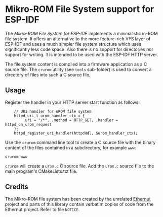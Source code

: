 # Mikro-ROM File System support for ESP-IDF

The *Mikro-ROM File System for ESP-IDF* implements a minimalistic in-ROM file system. It offers an alternative to the more feature-rich VFS layer of ESP-IDF and uses a much simpler file system structure which uses significantly less code space. Also there is no support for directories nor support for writing. It is intended to be used with the ESP-IDF HTTP server.

The file system content is compiled into a firmware application as a C source file. The `crurom` utility (see `tools` sub-folder) is used to convert a directory of files into such a C source file.


## Usage

Register the handler in your HTTP server start function as follows:

        // URI handler for uROM file system
        httpd_uri_t urom_handler_ctx = {
            .uri = "/*", .method = HTTP_GET, .handler = httpd_on_urom_request
        };
        httpd_register_uri_handler(httpdHdl, &urom_handler_ctx);


Use the `crurom` command line tool to create a C source file with the binary content of the files contained in a subdirectory, for example `www`:

    crurom www

`crurom` will create a `urom.c` C source file. Add the `urom.c` source file to the main program's CMakeLists.txt file.


## Credits

The Mikro-ROM file system has been created by the unrelated [Ethernut](http://www.ethernut.de/) project and parts of this library contain verbatim copies of code from the Ethernut project. 
Refer to file `NOTICE`.
